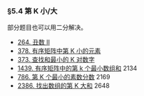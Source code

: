 ### §5.4 第 K 小/大

部分题目也可以用二分解决。

* [264\. 丑数 II](https://leetcode.cn/problems/ugly-number-ii/)
* [378\. 有序矩阵中第 K 小的元素](https://leetcode.cn/problems/kth-smallest-element-in-a-sorted-matrix/)
* [373\. 查找和最小的 K 对数字](https://leetcode.cn/problems/find-k-pairs-with-smallest-sums/)
* [1439\. 有序矩阵中的第 k 个最小数组和](https://leetcode.cn/problems/find-the-kth-smallest-sum-of-a-matrix-with-sorted-rows/) 2134
* [786\. 第 K 个最小的素数分数](https://leetcode.cn/problems/k-th-smallest-prime-fraction/) 2169
* [2386\. 找出数组的第 K 大和](https://leetcode.cn/problems/find-the-k-sum-of-an-array/) 2648
